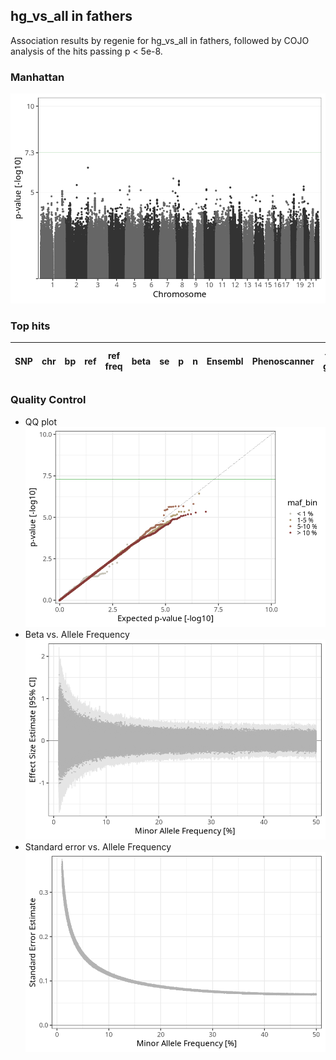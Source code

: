 ## hg_vs_all in fathers
Association results by regenie for hg_vs_all in fathers, followed by COJO analysis of the hits passing p < 5e-8.
### Manhattan
![](figures/pop_fathers_pheno_hg_vs_all_mh.png)
### Top hits
| SNP | chr | bp | ref | ref freq | beta | se | p | n | Ensembl | Phenoscanner | freq geno | b joint | b joint se | p joint | ld r |
| --- | --- | -- | --- | -------- | ---- | -- | - | - | ------- | ------------ | --------- | ------- | ---------- | ------- | ---- |
### Quality Control
- QQ plot
![](figures/pop_fathers_pheno_hg_vs_all_qq.png)
- Beta vs. Allele Frequency
![](figures/pop_fathers_pheno_hg_vs_all_beta_af.png)
- Standard error vs. Allele Frequency
![](figures/pop_fathers_pheno_hg_vs_all_se_af.png)
